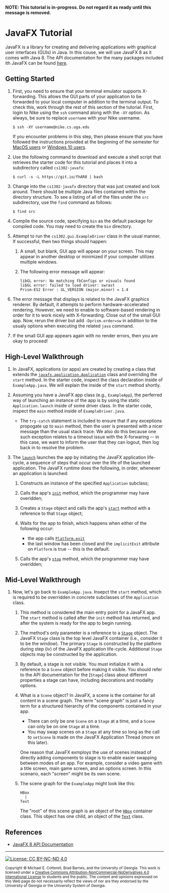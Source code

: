 **NOTE: This tutorial is in-progress. Do not regard it as ready until this message is removed.**

# JavaFX Tutorial

JavaFX is a library for creating and delivering applications with graphical user interfaces (GUIs)
in Java. In this couse, we will use JavaFX 8 as it comes with Java 8. The API documentation for
the many packages included ith JavaFX can be found 
[here](https://docs.oracle.com/javase/8/javafx/api/toc.htm).

## Getting Started

1. First, you need to ensure that your terminal emulator supports X-forwarding. This allows
   the GUI parts of your application to be forwarded to your local computer in addition to
   the terminal output. To check this, work through the rest of this section of the
   tutorial. First, login to Nike using the `ssh` command along with the `-XY` option. 
   As always, be sure to replace `username` with your Nike username.
   
   ```
   $ ssh -XY username@nike.cs.uga.edu
   ```
   
   If you encounter problems in this step, then please ensure that you have followed the
   instructions provided at the beginning of the semester for
   [MacOS users](https://github.com/cs1302uga/cs1302-exercises/blob/master/misc/MacOS.md) or
   [Windows 10 users](https://github.com/cs1302uga/cs1302-exercises/blob/master/misc/Windows10.md).
   
1. Use the following command to download and execute a shell script that retrieves 
   the starter code for this tutorial and places it into a subdirectory 
   called `cs1302-javafx`:

   ```
   $ curl -s -L https://git.io/fhAR8 | bash
   ```
   
1. Change into the `cs1302-javafx` directory that was just created and look around. There should be
   multiple Java files contained within the directory structure. To see a listing of all of the 
   files under the `src` subdirectory, use the `find` command as follows:
   
   ```
   $ find src
   ```
   
1. Compile the source code, specifying `bin` as the default package for compiled code. You may
   need to create the `bin` directory.
   
1. Attempt to run the `cs1302.gui.ExampleDriver` class in the usual manner. If successful, then
   two things should happen:
   
   1. A small, but blank, GUI app will appear on your screen. This may appear in another
      desktop or minimized if your computer utilizes multiple windows.
	  
   1. The following error message will appear:
      ```
      libGL error: No matching fbConfigs or visuals found
      libGL error: failed to load driver: swrast
      Prism-ES2 Error : GL_VERSION (major.minor) = 1.4
      ```
	  
1. The error message that displays is related to the JavaFX graphics renderer. By default, it
   attempts to perform hardware-accelerated rendering. However, we need to enable to software-based
   rendering in order for it to work nicely with X-forwarding. Close out of the small GUI app. Now, rerun 
   the driver but add `-Dprism.order=sw` in addition to the usualy options when executing the related `java`
   command.
   
1. If the small GUI app appears again with no render errors, then you are okay to proceed!

## High-Level Walkthrough 

1. In JavaFX, applications (or apps) are created by creating a class that extends the
   [`javafx.application.Application`](https://docs.oracle.com/javase/8/javafx/api/javafx/application/Application.html)
   class and overriding the `start` method. In the starter code, inspect the class declaration inside of `ExampleApp.java`.
   We will explain the inside of the `start` method shortly.
   
1. Assuming you have a JavaFX app class (e.g., `ExampleApp`), the perferred way of launching an instance of the
   app is by using the static `Application.launch` inside of some driver class. In the starter code, inspect the
   `main` method inside of `ExampleDriver.java`.
   
   * The `try-catch` statement is included to ensure that if any exceptions propogate up to `main` method, then
     the user is presented with a nicer message than the usual stack trace. We also do this because one such
     exception relates to a timeout issue with the X-forwaring -- in this case, we want to inform the user that
     they can logout, then log back in to resolve the problem.
     
1. The [`launch`](https://docs.oracle.com/javase/8/javafx/api/javafx/application/Application.html#launch-java.lang.Class-java.lang.String...-)
   launches the app by initiating the JavaFX application life-cycle, a sequence of steps that occur over the life
   of the launched application. The JavaFX runtime does the following, in order, whenever an application is launched:

   1. Constructs an instance of the specified `Application` subclass;
   1. Calls the app's [`init`](https://docs.oracle.com/javase/8/javafx/api/javafx/application/Application.html#init--)
      method, which the programmer may have overidden;
   1. Creates a `Stage` object and calls the app's [`start`](https://docs.oracle.com/javase/8/javafx/api/javafx/application/Application.html#start-javafx.stage.Stage-)
      method with a reference to that `Stage` object;
   1. Waits for the app to finish, which happens when either of the following occur:
      
      * the app calls [`Platform.exit`](https://docs.oracle.com/javase/8/javafx/api/javafx/application/Platform.html#exit--)
      * the last window has been closed and the `implicitExit` attribute on `Platform` is true -- this is the default.
    
   1. Calls the app's [`stop`](https://docs.oracle.com/javase/8/javafx/api/javafx/application/Application.html#stop--) 
      method, which the programmer may have overidden;

## Mid-Level Walkthrough 

1. Now, let's go back to `ExampleApp.java`. Insepct the `start` method, which is required to be overridden in concrete
   subclasses of the `Application` class.
   
   1. This method is considered the main entry point for a JavaFX app. 
      The `start` method is called after the `init` method has returned, and after the system is ready for the 
      app to begin running.
      
   1. The method's only parameter is a reference to a [`Stage`](https://docs.oracle.com/javase/8/javafx/api/javafx/stage/Stage.html)
      object. The JavaFX `Stage` class is the top level JavaFX container (i.e., consider it to be the window). 
      The primary `Stage` is constructed by the platform during step (iv) of the JavaFX application life-cycle. 
      Additional `Stage` objects may be constructed by the application.
      
   1. By default, a stage is not visible. You must initialize it with a reference to a `Scene` object 
      before making it visible. You should refer to the API documentation for the [`Stage`] class about
      different properties a stage can have, including decorations and modality options.
   
   1. What is a `Scene` object? In JavaFX, a scene is the container for all content in a scene graph. The term
      "scene graph" is just a fancy term for a structured hierarchy of the components contained in your app.
   
      * There can only be one `Scene` on a `Stage` at a time, and a `Scene` can only be on one `Stage` at a time. 
      * You may swap scenes on a `Stage` at any time so long as the call to `setScene` is made on the 
        JavaFX Application Thread (more on this later).
      
      One reason that JavaFX exmploys the use of scenes instead of directly adding components to stage is to
      enable easier swapping between modes of an app. For example, consider a video game with a title screen,
      main game screen, and an options screen. In this scenario, each "screen" might be its own scene.
	
   1. The scene graph for the `ExampleApp` might look like this:
      ```
      HBox
        |
      Text
      ```
      The "root" of this scene graph is an object of the [`HBox`](https://docs.oracle.com/javase/8/javafx/api/javafx/scene/layout/HBox.html)
      container class. This object has one child, an object of the [`Text`](https://docs.oracle.com/javase/8/javafx/api/javafx/scene/text/Text.html) 
      class. 

## References

* [JavaFX 8 API Documentation](https://docs.oracle.com/javase/8/javafx/api/overview-summary.html)

<hr/>

[![License: CC BY-NC-ND 4.0](https://img.shields.io/badge/License-CC%20BY--NC--ND%204.0-lightgrey.svg)](http://creativecommons.org/licenses/by-nc-nd/4.0/)

<small>
Copyright &copy; Michael E. Cotterell, Brad Barnes, and the University of Georgia.
This work is licensed under a <a rel="license" href="http://creativecommons.org/licenses/by-nc-nd/4.0/">Creative Commons Attribution-NonCommercial-NoDerivatives 4.0 International License</a> to students and the public.
The content and opinions expressed on this Web page do not necessarily reflect the views of nor are they endorsed by the University of Georgia or the University System of Georgia.
</small>
